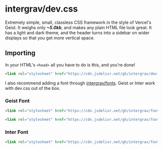 # intergrav/dev.css

Extremely simple, small, classless CSS framework in the style of Vercel's Geist. It weighs only ***~5.0kb***, and makes any plain HTML file look great. It has a light and dark theme, and the header turns into a sidebar on wider displays so that you get more vertical space.

## Importing

In your HTML's `<head>` all you have to do is this, and you're done!

```html
<link rel="stylesheet" href="https://cdn.jsdelivr.net/gh/intergrav/dev.css@1/dev.min.css">
```

I also recommend adding a font through [intergrav/fonts](https://github.com/intergrav/fonts). Geist or Inter work with dev.css out of the box.

### Geist Font

```html
<link rel="stylesheet" href="https://cdn.jsdelivr.net/gh/intergrav/fonts@1/serve/geist.min.css">
```
```html
<link rel="stylesheet" href="https://cdn.jsdelivr.net/gh/intergrav/fonts@1/serve/geist-mono.min.css">
```

### Inter Font

```html
<link rel="stylesheet" href="https://cdn.jsdelivr.net/gh/intergrav/fonts@1/serve/inter.min.css">
```
